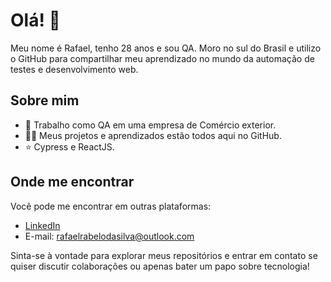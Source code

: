 # Olá! 👋

Meu nome é Rafael, tenho 28 anos e sou QA. Moro no sul do Brasil e utilizo o GitHub para compartilhar meu aprendizado no mundo da automação de testes e desenvolvimento web.

## Sobre mim

- 🔭 Trabalho como QA em uma empresa de Comércio exterior.
- 👨‍💻 Meus projetos e aprendizados estão todos aqui no GitHub.
- ⭐ Cypress e ReactJS.

## Onde me encontrar

Você pode me encontrar em outras plataformas:

- [LinkedIn](https://www.linkedin.com/in/rafaelrabelodasilva/)
- E-mail: rafaelrabelodasilva@outlook.com

Sinta-se à vontade para explorar meus repositórios e entrar em contato se quiser discutir colaborações ou apenas bater um papo sobre tecnologia!


